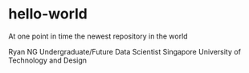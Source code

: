 # hello-world
At one point in time the newest repository in the world

Ryan NG
Undergraduate/Future Data Scientist
Singapore University of Technology and Design
